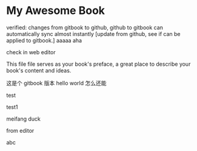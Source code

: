 My Awesome Book
=======
verified: changes from gitbook to github, github to gitbook can automatically sync almost instantly
[update from github, see if can be applied to gitbook.] aaaaa aha

check in web editor

This file file serves as your book's preface, a great place to describe your book's content and ideas.

这是个 gitbook 版本 hello world 
怎么还能

test

test1

meifang
duck

from editor

abc